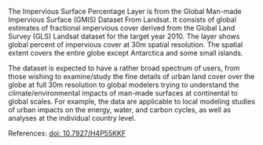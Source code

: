 The Impervious Surface Percentage Layer is from the Global Man-made Impervious Surface (GMIS) Dataset From Landsat. It consists of global estimates of fractional impervious cover derived from the Global Land Survey (GLS) Landsat dataset for the target year 2010. The layer shows global percent of impervious cover at 30m spatial resolution. The spatial extent covers the entire globe except Antarctica and some small islands.

The dataset is expected to have a rather broad spectrum of users, from those wishing to examine/study the fine details of urban land cover over the globe at full 30m resolution to global modelers trying to understand the climate/environmental impacts of man-made surfaces at continental to global scales. For example, the data are applicable to local modeling studies of urban impacts on the energy, water, and carbon cycles, as well as analyses at the individual country level.

References: [doi: 10.7927/H4P55KKF](https://dx.doi.org/10.7927/H4P55KKF)
